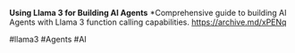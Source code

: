 **Using Llama 3 for Building AI Agents**
*Comprehensive guide to building AI Agents with Llama 3 function calling capabilities.
https://archive.md/xPENq

#llama3 #Agents #AI 
